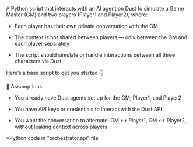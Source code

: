 A Python script that interacts with an AI agent on Dust to simulate a Game Master (GM) and two players (Player1 and Player2), where:

- Each player has their own private conversation with the GM

- The context is not shared between players — only between the GM and each player separately

- The script should simulate or handle interactions between all three characters via Dust

Here’s a base script to get you started 👇

🧠 Assumptions:
- You already have Dust agents set up for the GM, Player1, and Player2

- You have API keys or credentials to interact with the Dust API

- You want the conversation to alternate: GM ↔️ Player1, GM ↔️ Player2, without leaking context across players

*Python code in "orchestrator.api" file
